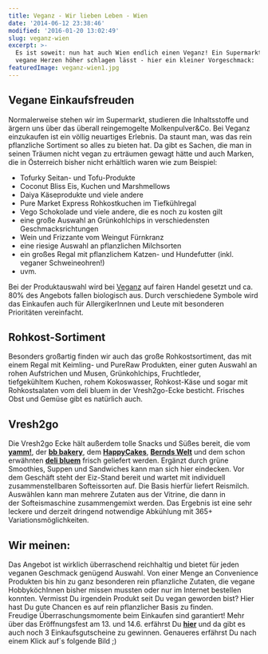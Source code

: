 ```yaml
---
title: Veganz - Wir lieben Leben - Wien
date: '2014-06-12 23:38:46'
modified: '2016-01-20 13:02:49'
slug: veganz-wien
excerpt: >-
  Es ist soweit: nun hat auch Wien endlich einen Veganz! Ein Supermarkt, der
  vegane Herzen höher schlagen lässt - hier ein kleiner Vorgeschmack:
featuredImage: veganz-wien1.jpg
---
```


## Vegane Einkaufsfreuden

Normalerweise stehen wir im Supermarkt, studieren die Inhaltsstoffe und ärgern uns über das überall reingemogelte Molkenpulver&Co. Bei Veganz einzukaufen ist ein völlig neuartiges Erlebnis. Da staunt man, was das rein pflanzliche Sortiment so alles zu bieten hat. Da gibt es Sachen, die man in seinen Träumen nicht vegan zu erträumen gewagt hätte und auch Marken, die in Österreich bisher nicht erhältlich waren wie zum Beispiel:

*   Tofurky Seitan- und Tofu-Produkte
*   Coconut Bliss Eis, Kuchen und Marshmellows
*   Daiya Käseprodukte und viele andere
*   Pure Market Express Rohkostkuchen im Tiefkühlregal
*   Vego Schokolade und viele andere, die es noch zu kosten gilt
*   eine große Auswahl an Grünkohlchips in verschiedensten Geschmacksrichtungen
*   Wein und Frizzante vom Weingut Fürnkranz
*   eine riesige Auswahl an pflanzlichen Milchsorten
*   ein großes Regal mit pflanzlichem Katzen- und Hundefutter (inkl. veganer Schweineohren!)
*   uvm.

Bei der Produktauswahl wird bei [Veganz](http://www.veganz.de/) auf fairen Handel gesetzt und ca. 80% des Angebots fallen biologisch aus. Durch verschiedene Symbole wird das Einkaufen auch für AllergikerInnen und Leute mit besonderen Prioritäten vereinfacht. [<!-- Image removed (no copyright): veganz-supermarkt-wien.jpg -->](https://www.veganblatt.com/i/veganz-supermarkt-wien.jpg)

## Rohkost-Sortiment

Besonders großartig finden wir auch das große Rohkostsortiment, das mit einem Regal mit Keimling- und PureRaw Produkten, einer guten Auswahl an rohen Aufstrichen und Musen, Grünkohlchips, Fruchtleder, tiefgekühltem Kuchen, rohem Kokoswasser, Rohkost-Käse und sogar mit Rohkostsalaten vom deli bluem in der Vresh2go-Ecke besticht. Frisches Obst und Gemüse gibt es natürlich auch. [<!-- Image removed (no copyright): veganz-rohkost.jpg -->](https://www.veganblatt.com/i/veganz-rohkost.jpg)

## Vresh2go

Die Vresh2go Ecke hält außerdem tolle Snacks und Süßes bereit, die vom **[yamm!](http://www.yamm.at/)**, der **[bb bakery](http://www.bbbakery.at/)**, dem **[HappyCakes](http://www.happycakes.at/)**, **[Bernds Welt](http://www.berndswelt.at/)** und dem schon erwähnten [**deli bluem**](http://www.delibluem.com/) frisch geliefert werden. Ergänzt durch grüne Smoothies, Suppen und Sandwiches kann man sich hier eindecken. Vor dem Geschäft steht der Eiz-Stand bereit und wartet mit individuell zusammenstellbaren Softeissorten auf. Die Basis hierfür liefert Reismilch. Auswählen kann man mehrere Zutaten aus der Vitrine, die dann in der Softeismaschine zusammengemixt werden. Das Ergebnis ist eine sehr leckere und derzeit dringend notwendige Abkühlung mit 365+ Variationsmöglichkeiten.

## Wir meinen:

Das Angebot ist wirklich überraschend reichhaltig und bietet für jeden veganen Geschmack genügend Auswahl. Von einer Menge an Convenience Produkten bis hin zu ganz besonderen rein pflanzliche Zutaten, die vegane HobbyköchInnen bisher missen mussten oder nur im Internet bestellen konnten. Vermisst Du irgendein Produkt seit Du vegan geworden bist? Hier hast Du gute Chancen es auf rein pflanzlicher Basis zu finden. Freudige Überraschungsmomente beim Einkaufen sind garantiert! Mehr über das Eröffnungsfest am 13. und 14.6. erfährst Du **[hier](https://www.veganblatt.com/veganz-eroffnung-wien)** und da gibt es auch noch 3 Einkaufsgutscheine zu gewinnen. Genaueres erfährst Du nach einem Klick auf´s folgende Bild ;) [<!-- Image removed (no copyright): veganz-gewinnspiel-2.jpg.jpg -->](https://www.facebook.com/veganblatt/photos/a.406370859476912.1073741828.370688833045115/596270520486944/?type=1&notif_t=like)
